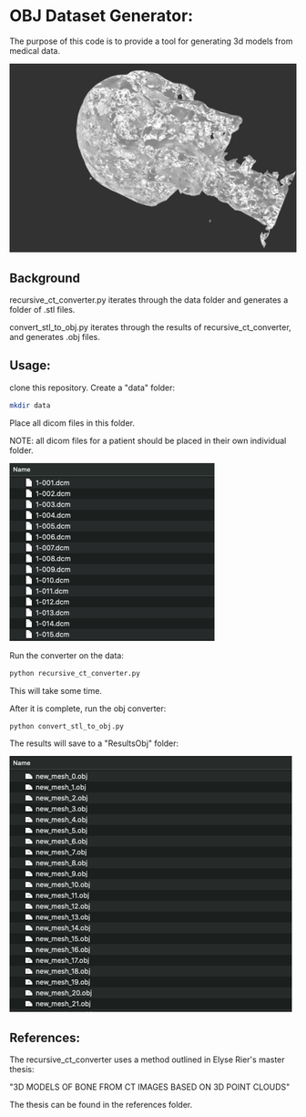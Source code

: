 # OBJ Dataset Generator:

The purpose of this code is to provide a tool for generating 3d models from medical data. 

<img src="/assets/image_of_mesh.png" alt="Alt text" title="Optional title">

## Background

recursive_ct_converter.py iterates through the data folder and generates a folder of .stl files.

convert_stl_to_obj.py iterates through the results of recursive_ct_converter, and generates .obj files.

## Usage:

clone this repository. Create a "data" folder:

```bash
mkdir data
```

Place all dicom files in this folder.

NOTE: all dicom files for a patient should be placed in their own individual folder. 

<img src="/assets/image_of_input.png" alt="Alt text" title="Optional title">

Run the converter on the data:

```bash
python recursive_ct_converter.py
```

This will take some time. 

After it is complete, run the obj converter:

```bash
python convert_stl_to_obj.py
```

The results will save to a "ResultsObj" folder:

<img src="/assets/image_of_results.png" alt="Alt text" title="Optional title">

## References:

The recursive_ct_converter uses a method outlined in Elyse Rier's master thesis: 

"3D MODELS OF BONE FROM CT IMAGES BASED ON 3D POINT CLOUDS"

The thesis can be found in the references folder.



